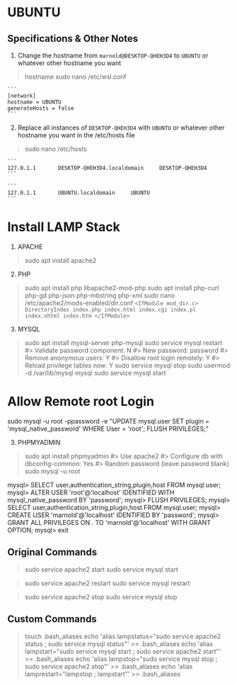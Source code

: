 # UBUNTU

## Specifications & Other Notes

1. Change the hostname from `marnold@DESKTOP-QHEH3D4` to `UBUNTU` or whatever other hostname you want
> hostname
> sudo nano /etc/wsl.conf

    ```
    [network]
    hostname = UBUNTU
    generateHosts = false
    ```



2. Replace all instances of `DESKTOP-QHEH3D4` with `UBUNTU` or whatever other hostname you want in the /etc/hosts file
> sudo nano /etc/hosts

    ```
    127.0.1.1       DESKTOP-QHEH3D4.localdomain     DESKTOP-QHEH3D4
    ```

    ```
    127.0.1.1       UBUNTU.localdomain     UBUNTU
    ```

# Install LAMP Stack

1. APACHE
> sudo apt install apache2

2. PHP
> sudo apt install php libapache2-mod-php
> sudo apt install php-curl php-gd php-json php-mbstring php-xml
> sudo nano /etc/apache2/mods-enabled/dir.conf
    ```
    <IfModule mod_dir.c>
        DirectoryIndex index.php index.html index.cgi index.pl index.xhtml index.htm
    </IfModule>
    ```

3. MYSQL
> sudo apt install mysql-server php-mysql
> sudo service mysql restart
    #> Validate password component: N
    #> New password: password
    #> Remove anonymous users: Y
    #> Disallow root login remotely: Y
    #> Reload privilege tables now: Y
> sudo service mysql stop
> sudo usermod -d /var/lib/mysql mysql
> sudo service mysql start
# Allow Remote root Login
sudo mysql -u root -ppassword  -e "UPDATE mysql.user SET plugin = 'mysql_native_password' WHERE User = 'root'; FLUSH PRIVILEGES;"

3. PHPMYADMIN
> sudo apt install phpmyadmin
    #> Use apache2
    #> Configure db with dbconfig-common: Yes
    #> Random password (leave password blank)
> sudo mysql -u root

mysql> SELECT user,authentication_string,plugin,host FROM mysql.user;
mysql> ALTER USER 'root'@'localhost' IDENTIFIED WITH mysql_native_password BY 'password';
mysql> FLUSH PRIVILEGES;
mysql> SELECT user,authentication_string,plugin,host FROM mysql.user;
mysql> CREATE USER 'marnold'@'localhost' IDENTIFIED BY 'password';
mysql> GRANT ALL PRIVILEGES ON *.* TO 'marnold'@'localhost' WITH GRANT OPTION;
mysql> exit

## Original Commands
> sudo service apache2 start
> sudo service mysql start

> sudo service apache2 restart
> sudo service mysql restart

> sudo service apache2 stop
> sudo service mysql stop

## Custom Commands
> touch .bash_aliases
> echo 'alias lampstatus="sudo service apache2 status ; sudo service mysql status"' >> .bash_aliases
> echo 'alias lampstart="sudo service mysql start ; sudo service apache2 start"' >> .bash_aliases
> echo 'alias lampstop="sudo service mysql stop ; sudo service apache2 stop"' >> .bash_aliases
> echo 'alias lamprestart="lampstop ; lampstart"' >> .bash_aliases
